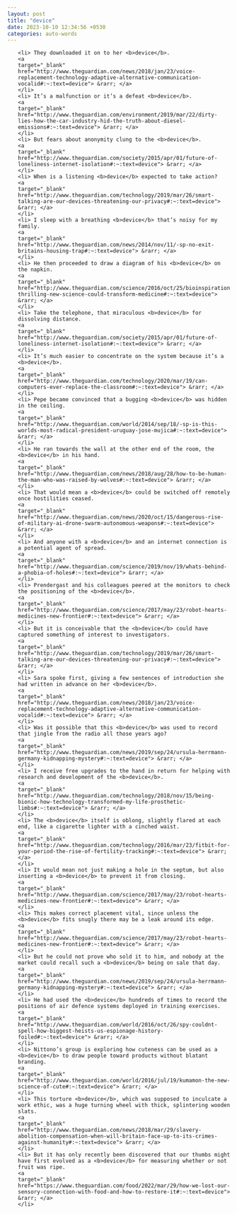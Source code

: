 ```yaml
---
layout: post
title: "device"
date: 2023-10-10 12:34:56 +0530
categories: auto-words
---
```

<ol>

    <li> They downloaded it on to her <b>device</b>.
    <a 
    target="_blank" 
    href="http://www.theguardian.com/news/2018/jan/23/voice-replacement-technology-adaptive-alternative-communication-vocalid#:~:text=device"> &rarr; </a>
    </li>
    <li> It’s a malfunction or it’s a defeat <b>device</b>.
    <a 
    target="_blank" 
    href="http://www.theguardian.com/environment/2019/mar/22/dirty-lies-how-the-car-industry-hid-the-truth-about-diesel-emissions#:~:text=device"> &rarr; </a>
    </li>
    <li> But fears about anonymity clung to the <b>device</b>.
    <a 
    target="_blank" 
    href="http://www.theguardian.com/society/2015/apr/01/future-of-loneliness-internet-isolation#:~:text=device"> &rarr; </a>
    </li>
    <li> When is a listening <b>device</b> expected to take action?
    <a 
    target="_blank" 
    href="http://www.theguardian.com/technology/2019/mar/26/smart-talking-are-our-devices-threatening-our-privacy#:~:text=device"> &rarr; </a>
    </li>
    <li> I sleep with a breathing <b>device</b> that’s noisy for my family.
    <a 
    target="_blank" 
    href="http://www.theguardian.com/news/2014/nov/11/-sp-no-exit-britains-housing-trap#:~:text=device"> &rarr; </a>
    </li>
    <li> He then proceeded to draw a diagram of his <b>device</b> on the napkin.
    <a 
    target="_blank" 
    href="http://www.theguardian.com/science/2016/oct/25/bioinspiration-thrilling-new-science-could-transform-medicine#:~:text=device"> &rarr; </a>
    </li>
    <li> Take the telephone, that miraculous <b>device</b> for dissolving distance.
    <a 
    target="_blank" 
    href="http://www.theguardian.com/society/2015/apr/01/future-of-loneliness-internet-isolation#:~:text=device"> &rarr; </a>
    </li>
    <li> It’s much easier to concentrate on the system because it’s a <b>device</b>.
    <a 
    target="_blank" 
    href="http://www.theguardian.com/technology/2020/mar/19/can-computers-ever-replace-the-classroom#:~:text=device"> &rarr; </a>
    </li>
    <li> Pepe became convinced that a bugging <b>device</b> was hidden in the ceiling.
    <a 
    target="_blank" 
    href="http://www.theguardian.com/world/2014/sep/18/-sp-is-this-worlds-most-radical-president-uruguay-jose-mujica#:~:text=device"> &rarr; </a>
    </li>
    <li> He ran towards the wall at the other end of the room, the <b>device</b> in his hand.
    <a 
    target="_blank" 
    href="http://www.theguardian.com/news/2018/aug/28/how-to-be-human-the-man-who-was-raised-by-wolves#:~:text=device"> &rarr; </a>
    </li>
    <li> That would mean a <b>device</b> could be switched off remotely once hostilities ceased.
    <a 
    target="_blank" 
    href="http://www.theguardian.com/news/2020/oct/15/dangerous-rise-of-military-ai-drone-swarm-autonomous-weapons#:~:text=device"> &rarr; </a>
    </li>
    <li> And anyone with a <b>device</b> and an internet connection is a potential agent of spread.
    <a 
    target="_blank" 
    href="http://www.theguardian.com/science/2019/nov/19/whats-behind-a-phobia-of-holes#:~:text=device"> &rarr; </a>
    </li>
    <li> Prendergast and his colleagues peered at the monitors to check the positioning of the <b>device</b>.
    <a 
    target="_blank" 
    href="http://www.theguardian.com/science/2017/may/23/robot-hearts-medicines-new-frontier#:~:text=device"> &rarr; </a>
    </li>
    <li> But it is conceivable that the <b>device</b> could have captured something of interest to investigators.
    <a 
    target="_blank" 
    href="http://www.theguardian.com/technology/2019/mar/26/smart-talking-are-our-devices-threatening-our-privacy#:~:text=device"> &rarr; </a>
    </li>
    <li> Sara spoke first, giving a few sentences of introduction she had written in advance on her <b>device</b>.
    <a 
    target="_blank" 
    href="http://www.theguardian.com/news/2018/jan/23/voice-replacement-technology-adaptive-alternative-communication-vocalid#:~:text=device"> &rarr; </a>
    </li>
    <li> Was it possible that this <b>device</b> was used to record that jingle from the radio all those years ago?
    <a 
    target="_blank" 
    href="http://www.theguardian.com/news/2019/sep/24/ursula-herrmann-germany-kidnapping-mystery#:~:text=device"> &rarr; </a>
    </li>
    <li> I receive free upgrades to the hand in return for helping with research and development of the <b>device</b>.
    <a 
    target="_blank" 
    href="http://www.theguardian.com/technology/2018/nov/15/being-bionic-how-technology-transformed-my-life-prosthetic-limbs#:~:text=device"> &rarr; </a>
    </li>
    <li> The <b>device</b> itself is oblong, slightly flared at each end, like a cigarette lighter with a cinched waist.
    <a 
    target="_blank" 
    href="http://www.theguardian.com/technology/2016/mar/23/fitbit-for-your-period-the-rise-of-fertility-tracking#:~:text=device"> &rarr; </a>
    </li>
    <li> It would mean not just making a hole in the septum, but also inserting a <b>device</b> to prevent it from closing.
    <a 
    target="_blank" 
    href="http://www.theguardian.com/science/2017/may/23/robot-hearts-medicines-new-frontier#:~:text=device"> &rarr; </a>
    </li>
    <li> This makes correct placement vital, since unless the <b>device</b> fits snugly there may be a leak around its edge.
    <a 
    target="_blank" 
    href="http://www.theguardian.com/science/2017/may/23/robot-hearts-medicines-new-frontier#:~:text=device"> &rarr; </a>
    </li>
    <li> But he could not prove who sold it to him, and nobody at the market could recall such a <b>device</b> being on sale that day.
    <a 
    target="_blank" 
    href="http://www.theguardian.com/news/2019/sep/24/ursula-herrmann-germany-kidnapping-mystery#:~:text=device"> &rarr; </a>
    </li>
    <li> He had used the <b>device</b> hundreds of times to record the positions of air defence systems deployed in training exercises.
    <a 
    target="_blank" 
    href="http://www.theguardian.com/world/2016/oct/26/spy-couldnt-spell-how-biggest-heists-us-espionage-history-foiled#:~:text=device"> &rarr; </a>
    </li>
    <li> Nittono’s group is exploring how cuteness can be used as a <b>device</b> to draw people toward products without blatant branding.
    <a 
    target="_blank" 
    href="http://www.theguardian.com/world/2016/jul/19/kumamon-the-new-science-of-cute#:~:text=device"> &rarr; </a>
    </li>
    <li> This torture <b>device</b>, which was supposed to inculcate a work ethic, was a huge turning wheel with thick, splintering wooden slats.
    <a 
    target="_blank" 
    href="http://www.theguardian.com/news/2018/mar/29/slavery-abolition-compensation-when-will-britain-face-up-to-its-crimes-against-humanity#:~:text=device"> &rarr; </a>
    </li>
    <li> But it has only recently been discovered that our thumbs might have first evolved as a <b>device</b> for measuring whether or not fruit was ripe.
    <a 
    target="_blank" 
    href="https://www.theguardian.com/food/2022/mar/29/how-we-lost-our-sensory-connection-with-food-and-how-to-restore-it#:~:text=device"> &rarr; </a>
    </li>
